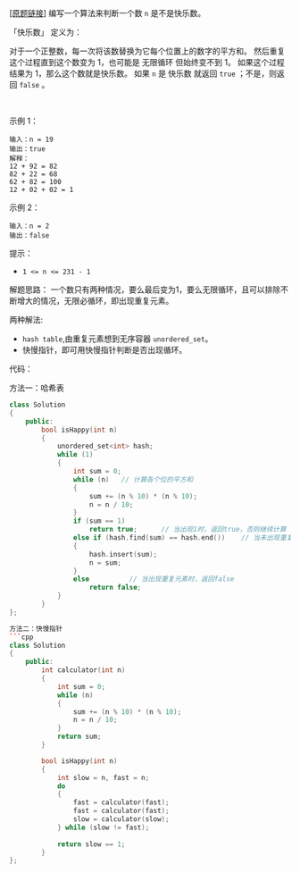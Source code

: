 [[原题链接]](https://leetcode.cn/problems/happy-number/) 编写一个算法来判断一个数 `n` 是不是快乐数。

「快乐数」 定义为：

对于一个正整数，每一次将该数替换为它每个位置上的数字的平方和。
然后重复这个过程直到这个数变为 1，也可能是 无限循环 但始终变不到 1。
如果这个过程 结果为 1，那么这个数就是快乐数。
如果 `n` 是 快乐数 就返回 `true` ；不是，则返回 `false` 。

 

示例 1：
```
输入：n = 19
输出：true
解释：
12 + 92 = 82
82 + 22 = 68
62 + 82 = 100
12 + 02 + 02 = 1
```

示例 2：
```
输入：n = 2
输出：false
```

提示：
- `1 <= n <= 231 - 1`

解题思路：
一个数只有两种情况，要么最后变为1，要么无限循环，且可以排除不断增大的情况，无限必循环，即出现重复元素。

两种解法:
- `hash table`,由重复元素想到无序容器 `unordered_set`。
- 快慢指针，即可用快慢指针判断是否出现循环。

代码：

方法一：哈希表
```cpp
class Solution 
{
    public:
        bool isHappy(int n) 
        {
            unordered_set<int> hash;
            while (1)
            {
                int sum = 0;         
                while (n)   // 计算各个位的平方和
                {
                    sum += (n % 10) * (n % 10);
                    n = n / 10;
                }
                if (sum == 1)
                    return true;      // 当出现1时，返回true，否则继续计算
                else if (hash.find(sum) == hash.end())    // 当未出现重复元素时，将sum插入hash
                {
                    hash.insert(sum);
                    n = sum;
                }
                else          // 当出现重复元素时，返回false
                    return false;
            }
        }
};

方法二：快慢指针
```cpp
class Solution 
{
    public:
        int calculator(int n)
        {
            int sum = 0;         
            while (n)
            {
                sum += (n % 10) * (n % 10);
                n = n / 10;
            }
            return sum;
        }

        bool isHappy(int n) 
        {
            int slow = n, fast = n;
            do
            {
                fast = calculator(fast);
                fast = calculator(fast);
                slow = calculator(slow);
            } while (slow != fast);
            
            return slow == 1;
        }
};
```
```
